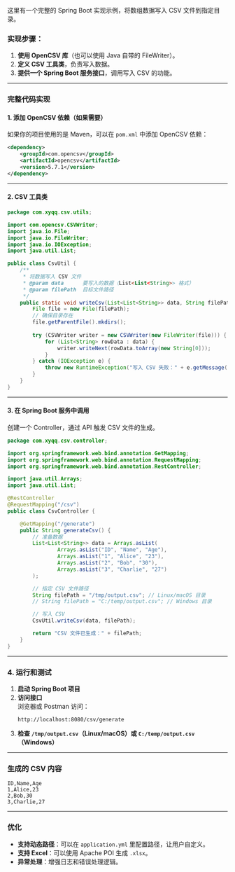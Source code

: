 这里有一个完整的 Spring Boot 实现示例，将数组数据写入 CSV 文件到指定目录。

### **实现步骤：**
1. **使用 OpenCSV 库**（也可以使用 Java 自带的 FileWriter）。
2. **定义 CSV 工具类**，负责写入数据。
3. **提供一个 Spring Boot 服务接口**，调用写入 CSV 的功能。

---

### **完整代码实现**

#### **1. 添加 OpenCSV 依赖（如果需要）**
如果你的项目使用的是 Maven，可以在 `pom.xml` 中添加 OpenCSV 依赖：
```xml
<dependency>
    <groupId>com.opencsv</groupId>
    <artifactId>opencsv</artifactId>
    <version>5.7.1</version>
</dependency>
```

---

#### **2. CSV 工具类**
```java
package com.xyqq.csv.utils;

import com.opencsv.CSVWriter;
import java.io.File;
import java.io.FileWriter;
import java.io.IOException;
import java.util.List;

public class CsvUtil {
    /**
     * 将数据写入 CSV 文件
     * @param data      要写入的数据（List<List<String>> 格式）
     * @param filePath  目标文件路径
     */
    public static void writeCsv(List<List<String>> data, String filePath) {
        File file = new File(filePath);
        // 确保目录存在
        file.getParentFile().mkdirs();
        
        try (CSVWriter writer = new CSVWriter(new FileWriter(file))) {
            for (List<String> rowData : data) {
                writer.writeNext(rowData.toArray(new String[0]));
            }
        } catch (IOException e) {
            throw new RuntimeException("写入 CSV 失败：" + e.getMessage(), e);
        }
    }
}
```

---

#### **3. 在 Spring Boot 服务中调用**
创建一个 Controller，通过 API 触发 CSV 文件的生成。

```java
package com.xyqq.csv.controller;

import org.springframework.web.bind.annotation.GetMapping;
import org.springframework.web.bind.annotation.RequestMapping;
import org.springframework.web.bind.annotation.RestController;

import java.util.Arrays;
import java.util.List;

@RestController
@RequestMapping("/csv")
public class CsvController {

    @GetMapping("/generate")
    public String generateCsv() {
        // 准备数据
        List<List<String>> data = Arrays.asList(
                Arrays.asList("ID", "Name", "Age"),
                Arrays.asList("1", "Alice", "23"),
                Arrays.asList("2", "Bob", "30"),
                Arrays.asList("3", "Charlie", "27")
        );

        // 指定 CSV 文件路径
        String filePath = "/tmp/output.csv"; // Linux/macOS 目录
        // String filePath = "C:/temp/output.csv"; // Windows 目录

        // 写入 CSV
        CsvUtil.writeCsv(data, filePath);

        return "CSV 文件已生成：" + filePath;
    }
}
```

---

### **4. 运行和测试**
1. **启动 Spring Boot 项目**
2. **访问接口**  
   浏览器或 Postman 访问：
   ```
   http://localhost:8080/csv/generate
   ```
3. **检查 `/tmp/output.csv`（Linux/macOS）或 `C:/temp/output.csv`（Windows）**

---

### **生成的 CSV 内容**
```
ID,Name,Age
1,Alice,23
2,Bob,30
3,Charlie,27
```

---

### **优化**
- **支持动态路径**：可以在 `application.yml` 里配置路径，让用户自定义。
- **支持 Excel**：可以使用 Apache POI 生成 `.xlsx`。
- **异常处理**：增强日志和错误处理逻辑。